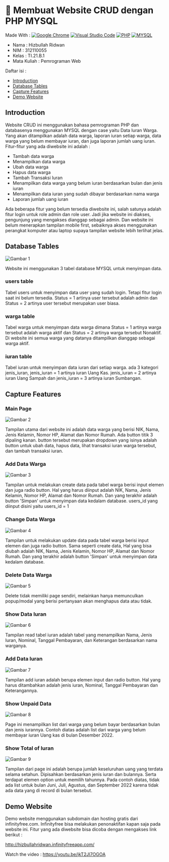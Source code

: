 # :rocket: Membuat Website CRUD dengan PHP MYSQL

Made With : [![Google Chrome](https://img.shields.io/badge/Google_chrome-4285F4?style=for-the-badge&logo=Google-chrome&logoColor=white)](https://www.google.com/intl/id_id/chrome/) [![Visual Studio Code](https://img.shields.io/badge/Visual_Studio_Code-0078D4?style=for-the-badge&logo=visual%20studio%20code&logoColor=white)](https://code.visualstudio.com/) [![PHP](https://img.shields.io/badge/PHP-777BB4?style=for-the-badge&logo=php&logoColor=white)](https://www.php.net/) [![MYSQL](https://img.shields.io/badge/MySQL-00000F?style=for-the-badge&logo=mysql&logoColor=white)](https://www.php.net/)

- Nama : Hizbullah Ridwan
- NIM : 312110055
- Kelas : TI.21.B.1
- Mata Kuliah : Pemrograman Web

Daftar isi :

- [Introduction](https://github.com/Ridwanwildan/UAS_Pemrograman_Web#introduction)
- [Database Tables](https://github.com/Ridwanwildan/UAS_Pemrograman_Web#database-tables)
- [Capture Features](https://github.com/Ridwanwildan/UAS_Pemrograman_Web#capture-features)
- [Demo Website](https://github.com/Ridwanwildan/UAS_Pemrograman_Web#demo-website)

## Introduction

Website CRUD ini menggunakan bahasa pemrograman PHP dan databasenya menggunakan MYSQL dengan case yaitu Data Iuran Warga. Yang akan ditampilkan adalah data warga, laporan iuran setiap warga, data warga yang belum membayar iuran, dan juga laporan jumlah uang iuran.
Fitur-fitur yang ada diwebsite ini adalah :

- Tambah data warga
- Menampilkan data warga
- Ubah data warga
- Hapus data warga
- Tambah Transaksi Iuran
- Menampilkan data warga yang belum iuran berdasarkan bulan dan jenis iuran
- Menampilkan data iuran yang sudah dibayar berdasarkan nama warga
- Laporan jumlah uang iuran

Ada beberapa fitur yang belum tersedia diwebsite ini, salah satunya adalah fitur login untuk role admin dan role user. Jadi jika website ini diakses, pengunjung yang mengakses dianggap sebagai admin. Dan website ini belum menerapkan tampilan mobile first, sebaiknya akses menggunakan perangkat komputer atau laptop supaya tampilan website lebih terlihat jelas.

## Database Tables

![Gambar 1](Screenshoots/Capture1.PNG)

Website ini menggunakan 3 tabel database MYSQL untuk menyimpan data.

### users table

Tabel users untuk menyimpan data user yang sudah login. Tetapi fitur login saat ini belum tersedia. Status = 1 artinya user tersebut adalah admin dan Status = 2 artinya user tersebut merupakan user biasa.

### warga table

Tabel warga untuk menyimpan data warga dimana Status = 1 artinya warga tersebut adalah warga aktif dan Status = 2 artinya warga tersebut Nonaktif. Di website ini semua warga yang datanya ditampilkan dianggap sebagai warga aktif.

### iuran table

Tabel iuran untuk menyimpan data iuran dari setiap warga. ada 3 kategori jenis_iuran, jenis_iuran = 1 artinya iuran Uang Kas. jenis_iuran = 2 artinya iuran Uang Sampah dan jenis_iuran = 3 artinya iuran Sumbangan.

## Capture Features

### Main Page

![Gambar 2](Screenshoots/Capture2.PNG)

Tampilan utama dari website ini adalah data warga yang berisi NIK, Nama, Jenis Kelamin, Nomor HP, Alamat dan Nomor Rumah. Ada button titik 3 dipaling kanan. button tersebut merupakan dropdown yang isinya adalah button untuk ubah data, hapus data, lihat transaksi iuran warga tersebut, dan tambah transaksi iuran.

### Add Data Warga

![Gambar 3](Screenshoots/Capture3.PNG)

Tampilan untuk melakukan create data pada tabel warga berisi input elemen dan juga radio button. Hal yang harus diinput adalah NIK, Nama, Jenis Kelamin, Nomor HP, Alamat dan Nomor Rumah. Dan yang terakhir adalah button 'Simpan' untuk menyimpan data kedalam database. users_id yang diinput disini yaitu users_id = 1

### Change Data Warga

![Gambar 4](Screenshoots/Capture4.PNG)

Tampilan untuk melakukan update data pada tabel warga berisi input elemen dan juga radio button. Sama seperti create data, Hal yang bisa diubah adalah NIK, Nama, Jenis Kelamin, Nomor HP, Alamat dan Nomor Rumah. Dan yang terakhir adalah button 'Simpan' untuk menyimpan data kedalam database.

### Delete Data Warga

![Gambar 5](Screenshoots/Capture5.PNG)

Delete tidak memiliki page sendiri, melainkan hanya memunculkan popup/modal yang berisi pertanyaan akan menghapus data atau tidak.

### Show Data Iuran

![Gambar 6](Screenshoots/Capture6.PNG)

Tampilan read tabel iuran adalah tabel yang menampilkan Nama, Jenis Iuran, Nominal, Tanggal Pembayaran, dan Keterangan berdasarkan nama warganya.

### Add Data Iuran

![Gambar 7](Screenshoots/Capture7.PNG)

Tampilan add iuran adalah berupa elemen input dan radio button. Hal yang harus ditambahkan adalah jenis iuran, Nominal, Tanggal Pembayaran dan Keterangannya.

### Show Unpaid Data

![Gambar 8](Screenshoots/Capture8.PNG)

Page ini menampilkan list dari warga yang belum bayar berdasarkan bulan dan jenis iurannya. Contoh diatas adalah list dari warga yang belum membayar iuran Uang kas di bulan Desember 2022.

### Show Total of Iuran

![Gambar 9](Screenshoots/Capture9.PNG)

Tampilan dari page ini adalah berupa jumlah keseluruhan uang yang terdata selama setahun. Dipisahkan berdasarkan jenis iuran dan bulannya. Serta terdapat elemen option untuk memilih tahunnya. Pada contoh diatas, tidak ada list untuk bulan Juni, Juli, Agustus, dan September 2022 karena tidak ada data yang di record di bulan tersebut.

## Demo Website

Demo website menggunakan subdomain dan hosting gratis dari infinityfree.com. Infinityfree bisa melakukan penonaktifan kapan saja pada website ini. Fitur yang ada diwebsite bisa dicoba dengan mengakses link berikut :

http://hizbullahridwan.infinityfreeapp.com/

Watch the video : https://youtu.be/jkT2JI7OGOA
